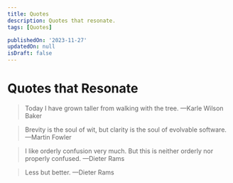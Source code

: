 ```yaml
---
title: Quotes
description: Quotes that resonate.
tags: [Quotes]

publishedOn: '2023-11-27'
updatedOn: null
isDraft: false
---
```


# Quotes that Resonate

> Today I have grown taller from walking with the tree. &mdash;Karle Wilson Baker

> Brevity is the soul of wit, but clarity is the soul of evolvable software. &mdash;Martin Fowler

> I like orderly confusion very much. But this is neither orderly nor properly confused. &mdash;Dieter Rams

> Less but better. &mdash;Dieter Rams
